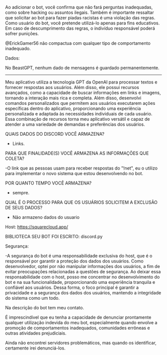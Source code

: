 Ao adicionar o bot, você confirma que não fará perguntas inadequadas, como sobre hacking ou assuntos ilegais.
Também é importante ressaltar que solicitar ao bot para fazer piadas racistas é uma violação das regras.
Como usuário do bot, você pretende utilizá-lo apenas para fins educativos. Em caso de descumprimento das regras,
o indivíduo responsável poderá sofrer punições.

@ErickGamer56 não compactua com qualquer tipo de comportamento inadequado.

Dados:

No BeastGPT, nenhum dado de mensagens é guardado permanentemente.
_________________________________________________________________________________

Meu aplicativo utiliza a tecnologia GPT da OpenAI para processar textos e fornecer respostas aos usuários. Além disso, ele possui recursos avançados, como a capacidade de buscar informações em links e imagens, tornando a interação mais rica e completa. Além disso, desenvolvi comandos personalizados que permitem aos usuários executarem ações específicas dentro do aplicativo, proporcionando uma experiência personalizada e adaptada às necessidades individuais de cada usuário. Essa combinação de recursos torna meu aplicativo versátil e capaz de atender a uma variedade de demandas e preferências dos usuários.

QUAIS DADOS DO DISCORD VOCÊ ARMAZENA?

- Links.

PARA QUE FINALIDADE(S) VOCÊ ARMAZENA AS INFORMAÇÕES QUE COLETA?

-O link que as pessoas usam para receber respostas do "!net", eu o utilizo para implementar o novo sistema que estou desenvolvendo no bot.

POR QUANTO TEMPO VOCÊ ARMAZENA?

- sempre.

QUAL É O PROCESSO PARA QUE OS USUÁRIOS SOLICITEM A EXCLUSÃO DE SEUS DADOS?

- Não armazeno dados do usuario

Host: https://squarecloud.app/

BIBLIOTECA SEU BOT FOI ESCRITO: discord.py

Segurança:

-A segurança do bot é uma responsabilidade exclusiva do host, que é o responsável por garantir a proteção dos dados dos usuários. Como desenvolvedor, optei por não manipular informações dos usuários, a fim de evitar preocupações relacionadas a questões de segurança. Ao deixar essa responsabilidade com o host, posso me concentrar no desenvolvimento do bot e na sua funcionalidade, proporcionando uma experiência tranquila e confiável aos usuários. Dessa forma, o foco principal é garantir a privacidade e a segurança dos dados dos usuários, mantendo a integridade do sistema como um todo.

Na descrição do bot tem meu contato.

É imprescindível que eu tenha a capacidade de denunciar prontamente qualquer utilização indevida do meu bot, especialmente quando envolve a promoção de comportamentos inadequados, comunidades errôneas e outras atividades prejudiciais.

Ainda não encontrei servidores problemáticos, mas quando os identificar, certamente irei denunciá-los.




